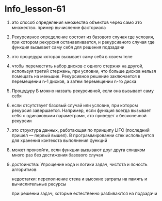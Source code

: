 # Info_lesson-61
1. это способ определения множество объектов через само это множество. пример  вычисление факториала
2. Рекурсивное определение состоит из базового случая где условия, при котором рекурсия останавливается, и рекурсивного случая где функция вызывает саму себя для решения подзадачи
3. это процедура которая вызывает саму себя в своем теле
4. чтобы переместить набор дисков с одного стержня на другой, используя третий стержень, при условии, что больше дисков нельзя помещать на меньшие. Рекурсивное решение заключается в перемещении n-1 дисков, а затем перемещении n-го диска
5. Процедуру Б можно назвать рекурсивной, если она вызывает саму себя
6. если отсутствует базовый случай или условие, при котором рекурсия завершается. Например, если функция всегда вызывает себя с одинаковыми параметрами, это приведет к бесконечной рекурсии
7. это структура данных, работающая по принципу LIFO (последний пришел — первый вышел). В программировании стек используется для хранения контекста выполнения функций
8. может произойти, если функции вызывают друг друга слишком много раз без достижения базового случая
9.  достоинства: Упрощение кода и логики задач, чистота и ясность алгоритмов
    
    недостатки: переполнение стека и высокие затраты на память и вычислительные ресурсы

    при решении задач, которые естественно разбиваются на подзадачи
    
